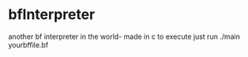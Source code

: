 # bfInterpreter
another bf interpreter in the world- made in c
to execute just run ./main yourbffile.bf 

